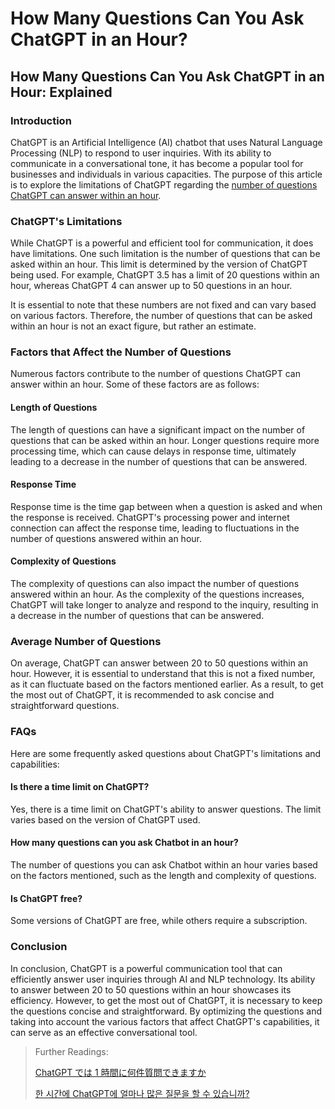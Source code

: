 # How Many Questions Can You Ask ChatGPT in an Hour?

## How Many Questions Can You Ask ChatGPT in an Hour: Explained

### Introduction

ChatGPT is an Artificial Intelligence (AI) chatbot that uses Natural Language Processing (NLP) to respond to user inquiries. With its ability to communicate in a conversational tone, it has become a popular tool for businesses and individuals in various capacities. The purpose of this article is to explore the limitations of ChatGPT regarding the [number of questions ChatGPT can answer within an hour](https://docs.kanaries.net/tutorials/ChatGPT/how-many-questions-can-you-ask-chatgpt-in-an-hour).

### ChatGPT's Limitations

While ChatGPT is a powerful and efficient tool for communication, it does have limitations. One such limitation is the number of questions that can be asked within an hour. This limit is determined by the version of ChatGPT being used. For example, ChatGPT 3.5 has a limit of 20 questions within an hour, whereas ChatGPT 4 can answer up to 50 questions in an hour.

It is essential to note that these numbers are not fixed and can vary based on various factors. Therefore, the number of questions that can be asked within an hour is not an exact figure, but rather an estimate.

### Factors that Affect the Number of Questions

Numerous factors contribute to the number of questions ChatGPT can answer within an hour. Some of these factors are as follows:

#### Length of Questions

The length of questions can have a significant impact on the number of questions that can be asked within an hour. Longer questions require more processing time, which can cause delays in response time, ultimately leading to a decrease in the number of questions that can be answered.

#### Response Time

Response time is the time gap between when a question is asked and when the response is received. ChatGPT's processing power and internet connection can affect the response time, leading to fluctuations in the number of questions answered within an hour.

#### Complexity of Questions

The complexity of questions can also impact the number of questions answered within an hour. As the complexity of the questions increases, ChatGPT will take longer to analyze and respond to the inquiry, resulting in a decrease in the number of questions that can be answered.

### Average Number of Questions

On average, ChatGPT can answer between 20 to 50 questions within an hour. However, it is essential to understand that this is not a fixed number, as it can fluctuate based on the factors mentioned earlier. As a result, to get the most out of ChatGPT, it is recommended to ask concise and straightforward questions.

### FAQs

Here are some frequently asked questions about ChatGPT's limitations and capabilities:

#### Is there a time limit on ChatGPT?

Yes, there is a time limit on ChatGPT's ability to answer questions. The limit varies based on the version of ChatGPT used.

#### How many questions can you ask Chatbot in an hour?

The number of questions you can ask Chatbot within an hour varies based on the factors mentioned, such as the length and complexity of questions.

#### Is ChatGPT free?

Some versions of ChatGPT are free, while others require a subscription.

### Conclusion

In conclusion, ChatGPT is a powerful communication tool that can efficiently answer user inquiries through AI and NLP technology. Its ability to answer between 20 to 50 questions within an hour showcases its efficiency. However, to get the most out of ChatGPT, it is necessary to keep the questions concise and straightforward. By optimizing the questions and taking into account the various factors that affect ChatGPT's capabilities, it can serve as an effective conversational tool.

> Further Readings:
>
> [ChatGPT では 1 時間に何件質問できますか](https://docs.kanaries.net/ja/tutorials/ChatGPT/how-many-questions-can-you-ask-chatgpt-in-an-hour)
>
> [한 시간에 ChatGPT에 얼마나 많은 질문을 할 수 있습니까?](https://docs.kanaries.net/ko/tutorials/ChatGPT/how-many-questions-can-you-ask-chatgpt-in-an-hour)
